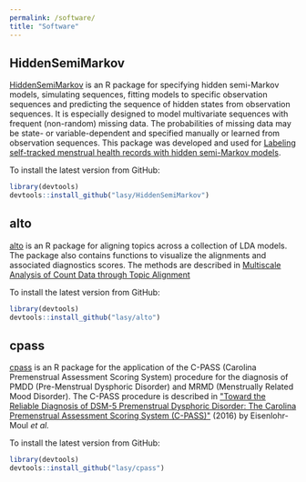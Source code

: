 ```yaml
---
permalink: /software/
title: "Software"
---
```



## HiddenSemiMarkov

[HiddenSemiMarkov](https://lasy.github.io/HiddenSemiMarkov/) is an R package for specifying hidden semi-Markov models, simulating sequences, fitting models to specific observation sequences and predicting the sequence of hidden states from observation sequences. It is especially designed to model multivariate sequences with frequent (non-random) missing data. The probabilities of missing data may be state- or variable-dependent and specified manually or learned from observation sequences. This package was developed and used for [Labeling self-tracked menstrual health records with hidden semi-Markov models](https://ieeexplore.ieee.org/document/9531515).

To install the latest version from GitHub:

```r
library(devtools)
devtools::install_github("lasy/HiddenSemiMarkov")
```


## alto

[alto](https://lasy.github.io/alto/) is an R package for aligning topics across a collection of LDA models. The package also contains functions to visualize the alignments and associated diagnostics scores. The methods are described in [Multiscale Analysis of Count Data through Topic Alignment](https://arxiv.org/abs/2109.05541)

To install the latest version from GitHub:


```r
library(devtools)
devtools::install_github("lasy/alto")
```


## cpass

[cpass](https://lasy.github.io/cpass/) is an R package for the application of the C-PASS (Carolina Premenstrual Assessment Scoring System) procedure for the diagnosis of PMDD (Pre-Menstrual Dysphoric Disorder) and MRMD (Menstrually Related Mood Disorder).
The C-PASS procedure is described in ["Toward the Reliable Diagnosis of DSM-5 Premenstrual Dysphoric Disorder: The Carolina Premenstrual Assessment Scoring System (C-PASS)"](https://ajp.psychiatryonline.org/doi/full/10.1176/appi.ajp.2016.15121510) (2016) by Eisenlohr-Moul _et al._

To install the latest version from GitHub:

```r
library(devtools)
devtools::install_github("lasy/cpass")
```
